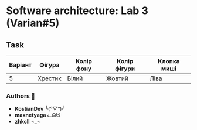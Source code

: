 # Software architecture: Lab 3 (Varian#5)

## Task

| Варіант | Фігура  | Колір фону | Колір фігури | Клопка миші |
| ------- | ------- | ---------- | ------------ | ----------- |
| 5       | Хрестик | Білий      | Жовтий       | Ліва        |

### Authors 🎉
- **KostianDev** ╰(*°▽°*)╯
- **maxnetyaga** ᓚᘏᗢ
- **zhkcll** ¬_¬
